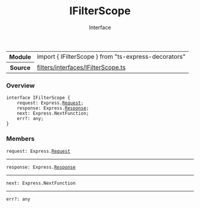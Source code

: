 <header class="symbol-info-header">    <h1 id="ifilterscope">IFilterScope</h1>    <label class="symbol-info-type-label interface">Interface</label>      </header>
<section class="symbol-info">      <table class="is-full-width">        <tbody>        <tr>          <th>Module</th>          <td>            <div class="lang-typescript">                <span class="token keyword">import</span> { IFilterScope }                 <span class="token keyword">from</span>                 <span class="token string">"ts-express-decorators"</span>                            </div>          </td>        </tr>        <tr>          <th>Source</th>          <td>            <a href="https://github.com/Romakita/ts-express-decorators/blob/v3.4.1/src/filters/interfaces/IFilterScope.ts#L0-L0">                filters/interfaces/IFilterScope.ts            </a>        </td>        </tr>                </tbody>      </table>    </section>

### Overview

<pre><code class="typescript-lang"><span class="token keyword">interface</span> IFilterScope <span class="token punctuation">{</span>
    request<span class="token punctuation">:</span> Express.<a href="#api/common/filters/request"><span class="token">Request</span></a><span class="token punctuation">;</span>
    response<span class="token punctuation">:</span> Express.<a href="#api/common/filters/response"><span class="token">Response</span></a><span class="token punctuation">;</span>
    next<span class="token punctuation">:</span> Express.NextFunction<span class="token punctuation">;</span>
    err?<span class="token punctuation">:</span> <span class="token keyword">any</span><span class="token punctuation">;</span>
<span class="token punctuation">}</span></code></pre>

### Members

<div class="method-overview"><pre><code class="typescript-lang">request<span class="token punctuation">:</span> Express.<a href="#api/common/filters/request"><span class="token">Request</span></a></code></pre></div>
<hr />
<div class="method-overview"><pre><code class="typescript-lang">response<span class="token punctuation">:</span> Express.<a href="#api/common/filters/response"><span class="token">Response</span></a></code></pre></div>
<hr />
<div class="method-overview"><pre><code class="typescript-lang">next<span class="token punctuation">:</span> Express.NextFunction</code></pre></div>
<hr />
<div class="method-overview"><pre><code class="typescript-lang">err?<span class="token punctuation">:</span> <span class="token keyword">any</span></code></pre></div>
